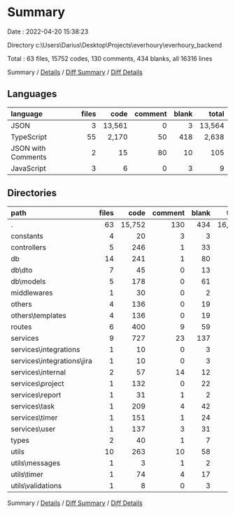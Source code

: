 # Summary

Date : 2022-04-20 15:38:23

Directory c:\Users\Darius\Desktop\Projects\everhoury\everhoury_backend

Total : 63 files,  15752 codes, 130 comments, 434 blanks, all 16316 lines

Summary / [Details](details.md) / [Diff Summary](diff.md) / [Diff Details](diff-details.md)

## Languages
| language | files | code | comment | blank | total |
| :--- | ---: | ---: | ---: | ---: | ---: |
| JSON | 3 | 13,561 | 0 | 3 | 13,564 |
| TypeScript | 55 | 2,170 | 50 | 418 | 2,638 |
| JSON with Comments | 2 | 15 | 80 | 10 | 105 |
| JavaScript | 3 | 6 | 0 | 3 | 9 |

## Directories
| path | files | code | comment | blank | total |
| :--- | ---: | ---: | ---: | ---: | ---: |
| . | 63 | 15,752 | 130 | 434 | 16,316 |
| constants | 4 | 20 | 3 | 3 | 26 |
| controllers | 5 | 246 | 1 | 33 | 280 |
| db | 14 | 241 | 1 | 80 | 322 |
| db\dto | 7 | 45 | 0 | 13 | 58 |
| db\models | 5 | 178 | 0 | 61 | 239 |
| middlewares | 1 | 30 | 0 | 2 | 32 |
| others | 4 | 136 | 0 | 19 | 155 |
| others\templates | 4 | 136 | 0 | 19 | 155 |
| routes | 6 | 400 | 9 | 59 | 468 |
| services | 9 | 727 | 23 | 137 | 887 |
| services\integrations | 1 | 10 | 0 | 3 | 13 |
| services\integrations\jira | 1 | 10 | 0 | 3 | 13 |
| services\internal | 2 | 57 | 14 | 12 | 83 |
| services\project | 1 | 132 | 0 | 22 | 154 |
| services\report | 1 | 31 | 1 | 2 | 34 |
| services\task | 1 | 209 | 4 | 42 | 255 |
| services\timer | 1 | 151 | 1 | 24 | 176 |
| services\user | 1 | 137 | 3 | 31 | 171 |
| types | 2 | 40 | 1 | 7 | 48 |
| utils | 10 | 263 | 10 | 58 | 331 |
| utils\messages | 1 | 3 | 1 | 2 | 6 |
| utils\timer | 1 | 74 | 4 | 17 | 95 |
| utils\validations | 1 | 8 | 0 | 3 | 11 |

Summary / [Details](details.md) / [Diff Summary](diff.md) / [Diff Details](diff-details.md)